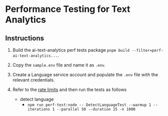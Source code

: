 # Performance Testing for Text Analytics

## Instructions

1. Build the ai-text-analytics perf tests package `pnpm build --filter=perf-ai-text-analytics...`.
2. Copy the `sample.env` file and name it as `.env`.
3. Create a Language service account and populate the `.env` file with the relevant credentials.
4. Refer to the [rate limits](https://learn.microsoft.com/azure/cognitive-services/language-service/concepts/data-limits) and then run the tests as follows

   - detect language
     - `npm run perf-test:node -- DetectLanguageTest --warmup 1 --iterations 1 --parallel 50 --duration 15 -n 1000`
